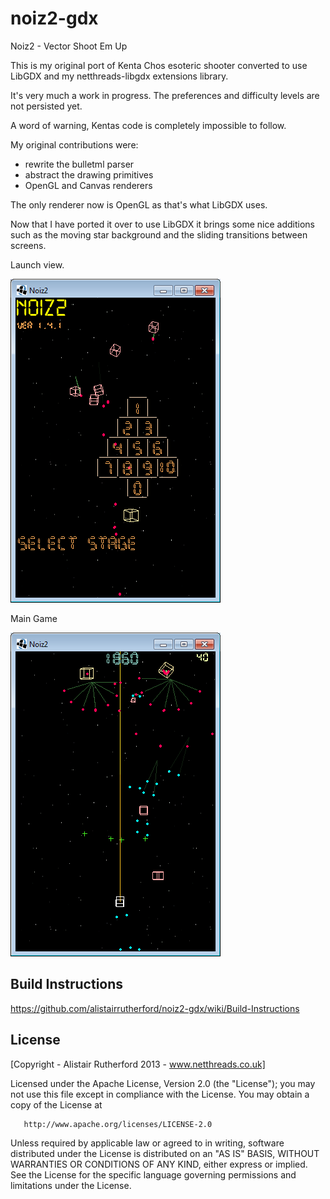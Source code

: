 noiz2-gdx
=========

Noiz2 - Vector Shoot Em Up

This is my original port of Kenta Chos esoteric shooter converted to use LibGDX and my netthreads-libgdx extensions library.

It's very much a work in progress. The preferences and difficulty levels are not persisted yet.

A word of warning, Kentas code is completely impossible to follow. 

My original contributions were:

- rewrite the bulletml parser 
- abstract the drawing primitives
- OpenGL and Canvas renderers

The only renderer now is OpenGL as that's what LibGDX uses.

Now that I have ported it over to use LibGDX it brings some nice additions such as the moving star background and the sliding transitions between screens.

Launch view.

![Demo](https://github.com/alistairrutherford/images/raw/master/noiz2_1.png) 

Main Game

![Demo](https://github.com/alistairrutherford/images/raw/master/noiz2_2.png)


Build Instructions
-------------------

https://github.com/alistairrutherford/noiz2-gdx/wiki/Build-Instructions

License
--------
[Copyright - Alistair Rutherford 2013 - www.netthreads.co.uk]

Licensed under the Apache License, Version 2.0 (the "License");
   you may not use this file except in compliance with the License.
   You may obtain a copy of the License at

       http://www.apache.org/licenses/LICENSE-2.0

   Unless required by applicable law or agreed to in writing, software
   distributed under the License is distributed on an "AS IS" BASIS,
   WITHOUT WARRANTIES OR CONDITIONS OF ANY KIND, either express or implied.
   See the License for the specific language governing permissions and
   limitations under the License.
